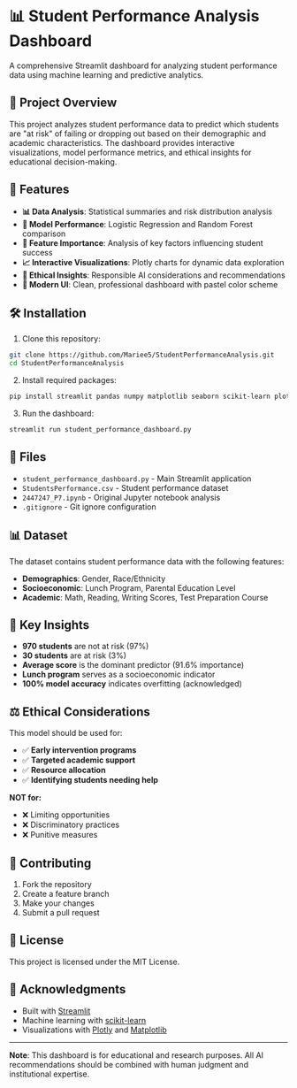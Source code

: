 # 📊 Student Performance Analysis Dashboard

A comprehensive Streamlit dashboard for analyzing student performance data using machine learning and predictive analytics.

## 🎯 Project Overview

This project analyzes student performance data to predict which students are "at risk" of failing or dropping out based on their demographic and academic characteristics. The dashboard provides interactive visualizations, model performance metrics, and ethical insights for educational decision-making.

## 🚀 Features

- **📊 Data Analysis**: Statistical summaries and risk distribution analysis
- **🤖 Model Performance**: Logistic Regression and Random Forest comparison
- **🎯 Feature Importance**: Analysis of key factors influencing student success
- **📈 Interactive Visualizations**: Plotly charts for dynamic data exploration
- **🧠 Ethical Insights**: Responsible AI considerations and recommendations
- **📱 Modern UI**: Clean, professional dashboard with pastel color scheme

## 🛠️ Installation

1. Clone this repository:
```bash
git clone https://github.com/Mariee5/StudentPerformanceAnalysis.git
cd StudentPerformanceAnalysis
```

2. Install required packages:
```bash
pip install streamlit pandas numpy matplotlib seaborn scikit-learn plotly
```

3. Run the dashboard:
```bash
streamlit run student_performance_dashboard.py
```

## 📁 Files

- `student_performance_dashboard.py` - Main Streamlit application
- `StudentsPerformance.csv` - Student performance dataset
- `2447247_P7.ipynb` - Original Jupyter notebook analysis
- `.gitignore` - Git ignore configuration

## 📊 Dataset

The dataset contains student performance data with the following features:
- **Demographics**: Gender, Race/Ethnicity
- **Socioeconomic**: Lunch Program, Parental Education Level
- **Academic**: Math, Reading, Writing Scores, Test Preparation Course

## 🎯 Key Insights

- **970 students** are not at risk (97%)
- **30 students** are at risk (3%)
- **Average score** is the dominant predictor (91.6% importance)
- **Lunch program** serves as a socioeconomic indicator
- **100% model accuracy** indicates overfitting (acknowledged)

## ⚖️ Ethical Considerations

This model should be used for:
- ✅ **Early intervention programs**
- ✅ **Targeted academic support**
- ✅ **Resource allocation**
- ✅ **Identifying students needing help**

**NOT for:**
- ❌ Limiting opportunities
- ❌ Discriminatory practices
- ❌ Punitive measures

## 🤝 Contributing

1. Fork the repository
2. Create a feature branch
3. Make your changes
4. Submit a pull request

## 📄 License

This project is licensed under the MIT License.

## 🙏 Acknowledgments

- Built with [Streamlit](https://streamlit.io/)
- Machine learning with [scikit-learn](https://scikit-learn.org/)
- Visualizations with [Plotly](https://plotly.com/) and [Matplotlib](https://matplotlib.org/)

---

**Note**: This dashboard is for educational and research purposes. All AI recommendations should be combined with human judgment and institutional expertise.
